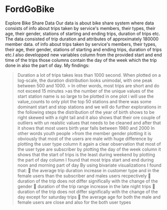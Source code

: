 # FordGoBike
Explore Bike Share Data
Our data is about bike share system where data consists of info about trips taken by service's members, their types, their age, their gender, stations of starting and ending trips, duration of trips etc. The data consisted of trip duration and attributes of approximately 180000 member data. of info about trips taken by service's members, their types, their age, their gender, stations of starting and ending trips, duration of trips etc.I also developped new variables column from the provided start and end time of the trips those columns contain the day of the week which the trip done in also the part of day. My findings:
> Duration a lot of trips takes less than 1000 second. When plotted on a log-scale, the duration distribution looks unimodal, with one peak between 500 and 1000. > In other words, most trips are short and do not exceed 15 minutes >as the number of the unique values of the start station name is so large to be plotted in one plot i will use the value_counts to only plot the top 50 stations and there was some dominant start and stop stations and we will do further explorations in the following steps
>the distribution of the year of birth shows to be right skewed with a right tail and it also shows that their ore couple of outliers with un realstic values that needs to be cleaned and after that it shows that most users birth year falls between 1980 and 2000 In other words youth people >from the member gender plotting it is obviously that most of the users are male with huge difference
> by plotting the user type column it again a clear observation that most of the user type are subscriber
> by plotting the day of the week column it shows that the start of trips is the least during weekend
> by plotting the part of day column I found that most trips start and end during noon and morning part of day
By using bivariate visualizations I found that:  the average trip duration increase in customer type and in the female users than the subscriber and males users recpectively  duration of the trip does not differ significally with the change of the gender  duration of the trip range increase in the late night trips  duration of the trip does not differ significally with the change of the day except for saturday trips  the average age for both the male and female users are close and also for the both user types
